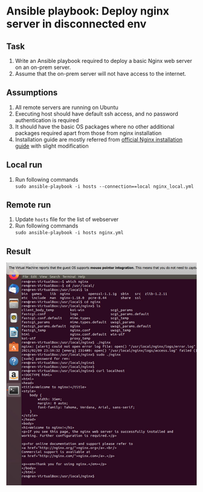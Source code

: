 # Ansible playbook: Deploy nginx server in disconnected env

## Task
1. Write an Ansible playbook required to deploy a basic Nginx web server on an on-prem server.
2. Assume that the on-prem server will not have access to the internet.

## Assumptions
1. All remote servers are running on Ubuntu
2. Executing host should have default ssh access, and no password authentication is required
3. It should have the basic OS packages where no other additional packages required apart from those from nginx installation
4. Installation guide are mostly referred from [official Nginx installation guide](https://docs.nginx.com/nginx/admin-guide/installing-nginx/installing-nginx-open-source/#sources) with slight modification

## Local run
1. Run following commands\
`sudo ansible-playbook -i hosts --connection==local nginx_local.yml`

## Remote run
1. Update `hosts` file for the list of webserver
2. Run following commands\
`sudo ansible-playbook -i hosts nginx.yml`

## Result
![Ngingx](screenshots/nginx.jpg?raw=true "Nginx")
